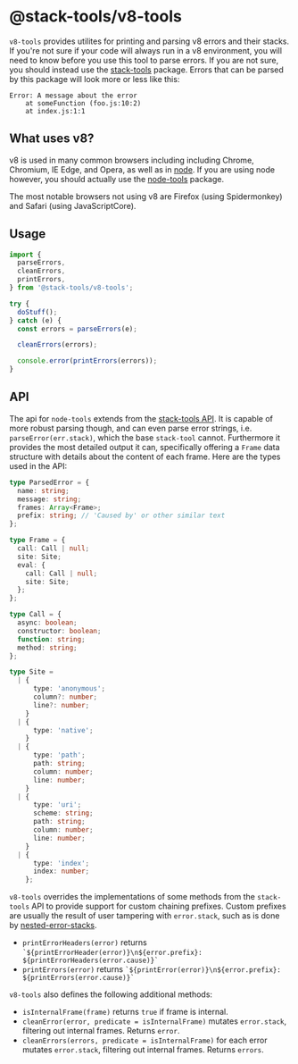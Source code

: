 # @stack-tools/v8-tools

`v8-tools` provides utilites for printing and parsing v8 errors and their stacks. If you're not sure if your code will always run in a v8 environment, you will need to know before you use this tool to parse errors. If you are not sure, you should instead use the [stack-tools](https://github.com/stack-tools-js/stack-tools/packages/stack-tools) package. Errors that can be parsed by this package will look more or less like this:

```
Error: A message about the error
    at someFunction (foo.js:10:2)
    at index.js:1:1
```

## What uses v8?

v8 is used in many common browsers including including Chrome, Chromium, IE Edge, and Opera, as well as in [node](https://nodejs.org/). If you are using node however, you should actually use the [node-tools](https://github.com/stack-tools-js/stack-tools/packages/stack-tools-node) package.

The most notable browsers not using v8 are Firefox (using Spidermonkey) and Safari (using JavaScriptCore).

## Usage

```js
import {
  parseErrors,
  cleanErrors,
  printErrors,
} from '@stack-tools/v8-tools';

try {
  doStuff();
} catch (e) {
  const errors = parseErrors(e);

  cleanErrors(errors);

  console.error(printErrors(errors));
}
```

## API

The api for `node-tools` extends from the [stack-tools API](https://github.com/stack-tools-js/stack-tools/packages/stack-tools#API). It is capable of more robust parsing though, and can even parse error strings, i.e. `parseError(err.stack)`, which the base `stack-tool` cannot. Furthermore it provides the most detailed output it can, specifically offering a `Frame` data structure with details about the content of each frame. Here are the types used in the API:

```ts
type ParsedError = {
  name: string;
  message: string;
  frames: Array<Frame>;
  prefix: string; // 'Caused by' or other similar text
};

type Frame = {
  call: Call | null;
  site: Site;
  eval: {
    call: Call | null;
    site: Site;
  };
};

type Call = {
  async: boolean;
  constructor: boolean;
  function: string;
  method: string;
};

type Site =
  | {
      type: 'anonymous';
      column?: number;
      line?: number;
    }
  | {
      type: 'native';
    }
  | {
      type: 'path';
      path: string;
      column: number;
      line: number;
    }
  | {
      type: 'uri';
      scheme: string;
      path: string;
      column: number;
      line: number;
    }
  | {
      type: 'index';
      index: number;
    };
```

`v8-tools` overrides the implementations of some methods from the `stack-tools` API to provide support for custom chaining prefixes. Custom prefixes are usually the result of user tampering with `error.stack`, such as is done by [nested-error-stacks](https://www.npmjs.com/package/nested-error-stacks).

- `printErrorHeaders(error)` returns `` `${printErrorHeader(error)}\n${error.prefix}: ${printErrorHeaders(error.cause)}` ``
- `printErrors(error)` returns `` `${printError(error)}\n${error.prefix}: ${printErrors(error.cause)}` ``

`v8-tools` also defines the following additional methods:

- `isInternalFrame(frame)` returns `true` if frame is internal.
- `cleanError(error, predicate = isInternalFrame)` mutates `error.stack`, filtering out internal frames. Returns `error`.
- `cleanErrors(errors, predicate = isInternalFrame)` for each error mutates `error.stack`, filtering out internal frames. Returns `errors`.
